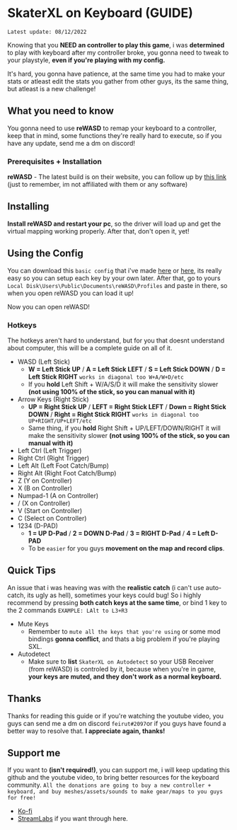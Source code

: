 # SkaterXL on Keyboard (GUIDE)

`Latest update: 08/12/2022`

Knowing that you **NEED an controller to play this game**, i was **determined** to play with keyboard after my controller broke, you gonna need to tweak to your playstyle, **even if you're playing with my config.**

It's hard, you gonna have patience, at the same time you had to make your stats or atleast edit the stats you gather from other guys, its the same thing, but atleast is a new challenge!

## What you need to know

You gonna need to use **reWASD** to remap your keyboard to a controller, keep that in mind, some functions they're really hard to execute, so if you have any update, send me a dm on discord!

### Prerequisites + Installation

**reWASD** - The latest build is on their website, you can follow up by [this link](https://www.rewasd.com/) (just to remember, im not affiliated with them or any software)


## Installing

**Install reWASD and restart your pc**, so the driver will load up and get the virtual mapping working properly.
After that, don't open it, yet!

## Using the Config


You can download this `basic config` that i've made [here](https://www.mediafire.com/file/fxpbbvcf7js59sf/Skater_XL.rar/file) or [here](https://github.com/feirutkey/SkaterXL-on-Keyboard/tree/main/Skater%20XL), its really easy so you can setup each key by your own later.
After that, go to yours `Local Disk\Users\Public\Documents\reWASD\Profiles` and paste in there, so when you open reWASD you can load it up!


Now you can open reWASD!

### Hotkeys

The hotkeys aren't hard to understand, but for you that doesnt understand about computer, this will be a complete guide on all of it.

+ WASD (Left Stick)
	- **W = Left Stick UP** / **A = Left Stick LEFT** / **S = Left Stick DOWN** / **D = Left Stick RIGHT** `works in diagonal too W+A/W+D/etc`
	- If you **hold** Left Shift + W/A/S/D it will make the sensitivity slower **(not using 100% of the stick, so you can manual with it)**
+ Arrow Keys (Right Stick) 
	- **UP = Right Stick UP** / **LEFT = Right Stick LEFT** / **Down = Right Stick DOWN** / **Right = Right Stick RIGHT** `works in diagonal too UP+RIGHT/UP+LEFT/etc`
	- Same thing, if you **hold** Right Shift + UP/LEFT/DOWN/RIGHT it will make the sensitivity slower **(not using 100% of the stick, so you can manual with it)**
+ Left Ctrl (Left Trigger)
+ Right Ctrl (Right Trigger)
+ Left Alt (Left Foot Catch/Bump)
+ Right Alt (Right Foot Catch/Bump)
+ Z (Y on Controller)
+ X (B on Controller)
+ Numpad-1 (A on Controller)
+ / (X on Controller)
+ V (Start on Controller)
+ C (Select on Controller)
+ 1234 (D-PAD)
	- **1 = UP D-Pad** / **2 = DOWN D-Pad** / **3 = RIGHT D-Pad** / **4 = Left D-PAD**
	- To be `easier` for you guys **movement on the map and record clips**.

## Quick Tips

An issue that i was heaving was with the **realistic catch** (i can't use auto-catch, its ugly as hell), sometimes your keys could bug! So i highly recommend by pressing **both catch keys at the same time**, or bind 1 key to the 2 commands `EXAMPLE: LAlt to L3+R3`

+ Mute Keys
	- Remember to `mute all the keys that you're using` or some mod bindings **gonna conflict**, and thats a big problem if you're playing SXL.
+ Autodetect
	- Make sure to **list** `SkaterXL on Autodetect` so your USB Receiver (from reWASD) is controled by it, because when you're in game, **your keys are muted, and they don't work as a normal keyboard.**

## Thanks

Thanks for reading this guide or if you're watching the youtube video, you guys can send me a dm on discord `feirut#2097`or if you guys have found a better way to resolve that.
**I appreciate again, thanks!**

## Support me

If you want to **(isn't required!)**, you can support me, i will keep updating this github and the youtube video, to bring better resources for the keyboard community.
`All the donations are going to buy a new controller + keyboard, and buy meshes/assets/sounds to make gear/maps to you guys for free!`
	
+ [Ko-fi](https://ko-fi.com/feirut)
+ [StreamLabs](https://streamlabs.com/feirut/tip) if you want through here.
